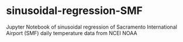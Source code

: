 # sinusoidal-regression-SMF
Jupyter Notebook of sinusoidal regression of Sacramento International Airport (SMF) daily temperature data from NCEI NOAA

